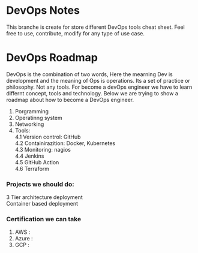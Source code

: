 # DevOps Notes
This branche is create for store different DevOps tools cheat sheet. Feel free to use, contribute, modify for any type of use case.

# DevOps Roadmap
DevOps is the combination of two words, Here the mearning Dev is development and the meaning of Ops is operations. Its a set of practice or philosophy. Not any tools. For become a devOps engineer we have to learn differnt concept, tools and technology. Below we are trying to show a roadmap about how to become a DevOps engineer. 

1. Porgramming 
2. Operatinng system
3. Networking
4. Tools:  \
    4.1 Version control: GitHub \
    4.2 Containirazition: Docker, Kubernetes \
    4.3 Monitoring: nagios \
    4.4 Jenkins\
    4.5 GitHub Action \
    4.6 Terraform

### Projects we should do:
3 Tier architecture deployment \
Container based deployment 

### Certification we can take
1. AWS :
2. Azure :
3. GCP :
